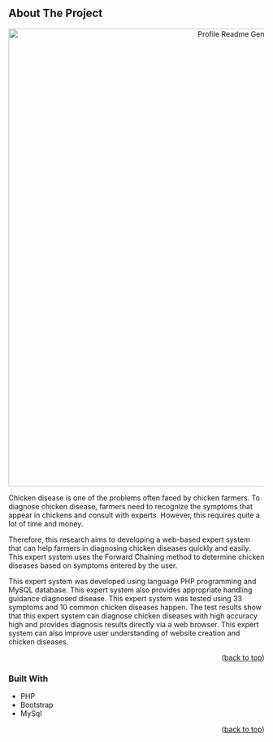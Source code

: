 ## About The Project

<div align="center" id="top">
  <img src="gambar/instagram.png" width="900" alt="Profile Readme Generator" />

</div>

Chicken disease is one of the problems often faced by chicken farmers. To diagnose
chicken disease, farmers need to recognize the symptoms that appear in chickens and consult with experts.
However, this requires quite a lot of time and money.

Therefore, this research aims to developing a web-based expert system that can help farmers in diagnosing chicken diseases
quickly and easily. This expert system uses the Forward Chaining method to determine chicken diseases
based on symptoms entered by the user.

This expert system was developed using language PHP programming and MySQL database. This expert system also provides appropriate handling guidance
diagnosed disease. This expert system was tested using 33 symptoms and 10 common chicken diseases
happen. The test results show that this expert system can diagnose chicken diseases with high accuracy
high and provides diagnosis results directly via a web browser. This expert system can also
improve user understanding of website creation and chicken diseases.

<p align="right">(<a href="#readme-top">back to top</a>)</p>

### Built With

- PHP
- Bootstrap
- MySql

<p align="right">(<a href="#readme-top">back to top</a>)</p>

